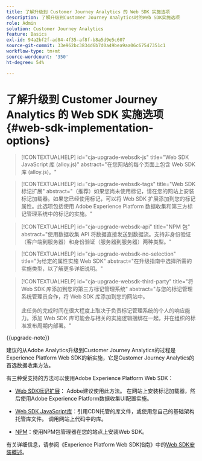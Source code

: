 ```yaml
---
title: 了解升级到 Customer Journey Analytics 的 Web SDK 实施选项
description: 了解升级到Customer Journey Analytics时的Web SDK实施选项
role: Admin
solution: Customer Journey Analytics
feature: Basics
exl-id: 94a2bf2f-ad84-4f35-af8f-b8a5d9e5c607
source-git-commit: 33e962bc3834d6b7d0a49bea9aa06c67547351c1
workflow-type: tm+mt
source-wordcount: '350'
ht-degree: 54%

---
```


# 了解升级到 Customer Journey Analytics 的 Web SDK 实施选项 {#web-sdk-implementation-options}

<!-- markdownlint-disable MD034 -->

>[!CONTEXTUALHELP]
>id="cja-upgrade-websdk-js"
>title="Web SDK JavaScript 库 (alloy.js)"
>abstract="在您网站的每个页面上包含 Web SDK 库 (alloy.js)。"

<!-- markdownlint-enable MD034 -->

<!-- markdownlint-disable MD034 -->

>[!CONTEXTUALHELP]
>id="cja-upgrade-websdk-tags"
>title="Web SDK 标记扩展"
>abstract="（推荐）如果您尚未使用标记，请在您的网站上安装标记加载器。如果您已经使用标记，可以将 Web SDK 扩展添加到您的标记属性。此选项包括使用 Adobe Experience Platform 数据收集和第三方标记管理系统中的标记的实施。"

<!-- markdownlint-enable MD034 -->

<!-- markdownlint-disable MD034 -->

>[!CONTEXTUALHELP]
>id="cja-upgrade-websdk-api"
>title="NPM 包"
>abstract="使用数据收集 API 将数据直接发送到数据流。支持非身份验证（客户端到服务器）和身份验证（服务器到服务器）两种类型。"

<!-- markdownlint-enable MD034 -->

<!-- markdownlint-disable MD034 -->

>[!CONTEXTUALHELP]
>id="cja-upgrade-websdk-no-selection"
>title="为给定的属性实施 Web SDK"
>abstract="在升级指南中选择所需的实施类型，以了解更多详细说明。"

<!-- markdownlint-enable MD034 -->

<!-- markdownlint-disable MD034 -->

>[!CONTEXTUALHELP]
>id="cja-upgrade-websdk-third-party"
>title="将 Web SDK 库添加到您的第三方标记管理系统"
>abstract="与您的标记管理系统管理员合作，将 Web SDK 库添加到您的网站中。<br><br>此任务的完成时间在很大程度上取决于负责标记管理系统的个人的响应能力。添加 Web SDK 库可能会与相关的实施逻辑捆绑在一起，并在组织的标准发布周期内部署。"

<!-- markdownlint-enable MD034 -->

{{upgrade-note}}

建议的从Adobe Analytics升级到Customer Journey Analytics的过程是Experience Platform Web SDK的新实施，它是Customer Journey Analytics的首选数据收集方法。

有三种受支持的方法可以使用Adobe Experience Platform Web SDK：

* [Web SDK标记扩展](https://experienceleague.adobe.com/en/docs/experience-platform/web-sdk/install/extension)： Adobe建议使用此方法。 在网站上安装标记加载器，然后使用Adobe Experience Platform数据收集UI配置实施。

* [Web SDK JavaScript库](https://experienceleague.adobe.com/en/docs/experience-platform/web-sdk/install/library)：引用CDN托管的库文件，或使用您自己的基础架构托管库文件。 调用网站上代码中的库。

* [NPM](https://experienceleague.adobe.com/en/docs/experience-platform/web-sdk/install/npm)：使用NPM包管理器在您的站点上安装Web SDK。

有关详细信息，请参阅《Experience Platform Web SDK指南》中的[Web SDK安装概述](https://experienceleague.adobe.com/en/docs/experience-platform/web-sdk/install/overview)。
